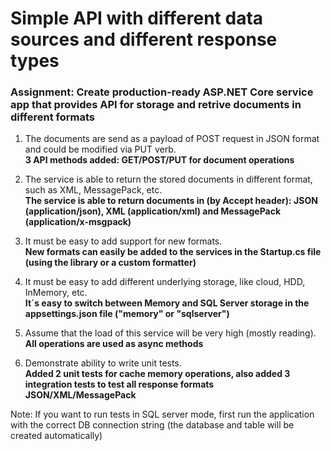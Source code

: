 # Simple API with different data sources and different response types

### Assignment: Create production-ready ASP.NET Core service app that provides API for storage and retrive documents in different formats

1. The documents are send as a payload of POST request in JSON format and could be modified via PUT verb. \
**3 API methods added: GET/POST/PUT for document operations**

2. The service is able to return the stored documents in different format, such as XML, MessagePack, etc. \
**The service is able to return documents in (by Accept header): JSON (application/json), XML (application/xml) and MessagePack (application/x-msgpack)**

3. It must be easy to add support for new formats. \
**New formats can easily be added to the services in the Startup.cs file (using the library or a custom formatter)**

4. It must be easy to add different underlying storage, like cloud, HDD, InMemory, etc. \
**It´s easy to switch between Memory and SQL Server storage in the appsettings.json file ("memory" or "sqlserver")**

5. Assume that the load of this service will be very high (mostly reading). \
**All operations are used as async methods**

6. Demonstrate ability to write unit tests. \
**Added 2 unit tests for cache memory operations, also added 3 integration tests to test all response formats JSON/XML/MessagePack**

[//]: # 
Note: If you want to run tests in SQL server mode, first run the application with the correct DB connection string (the database and table will be created automatically)
